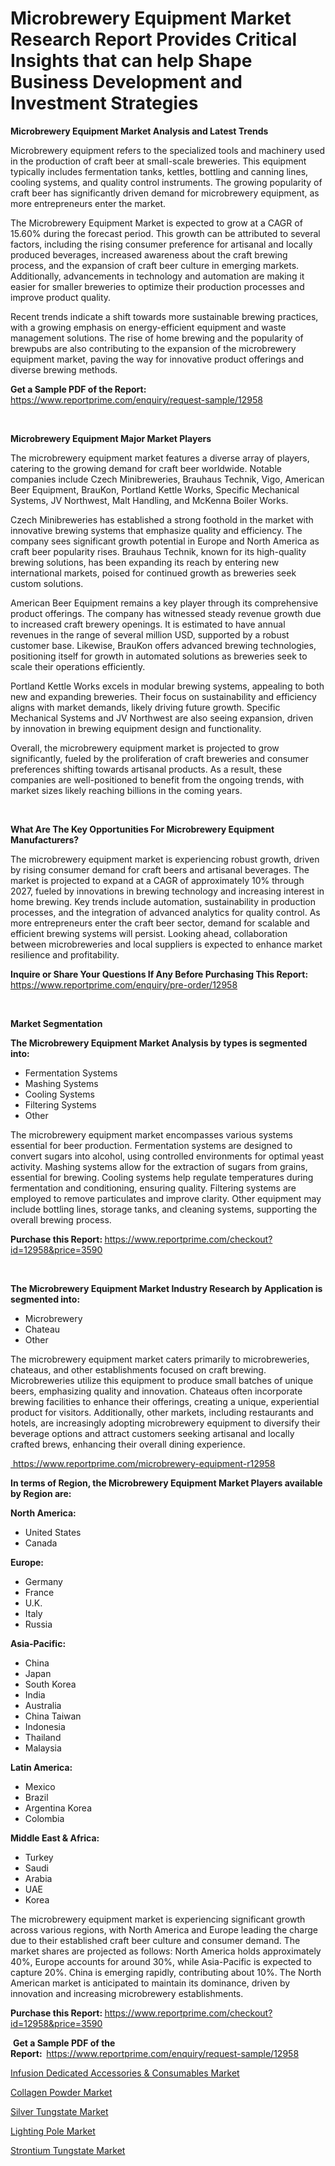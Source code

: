 <p><h1>Microbrewery Equipment Market Research Report Provides Critical Insights that can help Shape Business Development and Investment Strategies</h1></p><p><strong>Microbrewery Equipment Market Analysis and Latest Trends</strong></p>
<p><p>Microbrewery equipment refers to the specialized tools and machinery used in the production of craft beer at small-scale breweries. This equipment typically includes fermentation tanks, kettles, bottling and canning lines, cooling systems, and quality control instruments. The growing popularity of craft beer has significantly driven demand for microbrewery equipment, as more entrepreneurs enter the market.</p><p>The Microbrewery Equipment Market is expected to grow at a CAGR of 15.60% during the forecast period. This growth can be attributed to several factors, including the rising consumer preference for artisanal and locally produced beverages, increased awareness about the craft brewing process, and the expansion of craft beer culture in emerging markets. Additionally, advancements in technology and automation are making it easier for smaller breweries to optimize their production processes and improve product quality. </p><p>Recent trends indicate a shift towards more sustainable brewing practices, with a growing emphasis on energy-efficient equipment and waste management solutions. The rise of home brewing and the popularity of brewpubs are also contributing to the expansion of the microbrewery equipment market, paving the way for innovative product offerings and diverse brewing methods.</p></p>
<p><strong>Get a Sample PDF of the Report:&nbsp;</strong> <a href="https://www.reportprime.com/enquiry/request-sample/12958">https://www.reportprime.com/enquiry/request-sample/12958</a></p>
<p>&nbsp;</p>
<p><strong>Microbrewery Equipment Major Market Players</strong></p>
<p><p>The microbrewery equipment market features a diverse array of players, catering to the growing demand for craft beer worldwide. Notable companies include Czech Minibreweries, Brauhaus Technik, Vigo, American Beer Equipment, BrauKon, Portland Kettle Works, Specific Mechanical Systems, JV Northwest, Malt Handling, and McKenna Boiler Works.</p><p>Czech Minibreweries has established a strong foothold in the market with innovative brewing systems that emphasize quality and efficiency. The company sees significant growth potential in Europe and North America as craft beer popularity rises. Brauhaus Technik, known for its high-quality brewing solutions, has been expanding its reach by entering new international markets, poised for continued growth as breweries seek custom solutions.</p><p>American Beer Equipment remains a key player through its comprehensive product offerings. The company has witnessed steady revenue growth due to increased craft brewery openings. It is estimated to have annual revenues in the range of several million USD, supported by a robust customer base. Likewise, BrauKon offers advanced brewing technologies, positioning itself for growth in automated solutions as breweries seek to scale their operations efficiently.</p><p>Portland Kettle Works excels in modular brewing systems, appealing to both new and expanding breweries. Their focus on sustainability and efficiency aligns with market demands, likely driving future growth. Specific Mechanical Systems and JV Northwest are also seeing expansion, driven by innovation in brewing equipment design and functionality.</p><p>Overall, the microbrewery equipment market is projected to grow significantly, fueled by the proliferation of craft breweries and consumer preferences shifting towards artisanal products. As a result, these companies are well-positioned to benefit from the ongoing trends, with market sizes likely reaching billions in the coming years.</p></p>
<p>&nbsp;</p>
<p><strong>What Are The Key Opportunities For Microbrewery Equipment Manufacturers?</strong></p>
<p><p>The microbrewery equipment market is experiencing robust growth, driven by rising consumer demand for craft beers and artisanal beverages. The market is projected to expand at a CAGR of approximately 10% through 2027, fueled by innovations in brewing technology and increasing interest in home brewing. Key trends include automation, sustainability in production processes, and the integration of advanced analytics for quality control. As more entrepreneurs enter the craft beer sector, demand for scalable and efficient brewing systems will persist. Looking ahead, collaboration between microbreweries and local suppliers is expected to enhance market resilience and profitability.</p></p>
<p><strong>Inquire or Share Your Questions If Any Before Purchasing This Report:</strong> <a href="https://www.reportprime.com/enquiry/pre-order/12958">https://www.reportprime.com/enquiry/pre-order/12958</a></p>
<p>&nbsp;</p>
<p><strong>Market Segmentation</strong></p>
<p><strong>The Microbrewery Equipment Market Analysis by types is segmented into:</strong></p>
<p><ul><li>Fermentation Systems</li><li>Mashing Systems</li><li>Cooling Systems</li><li>Filtering Systems</li><li>Other</li></ul></p>
<p><p>The microbrewery equipment market encompasses various systems essential for beer production. Fermentation systems are designed to convert sugars into alcohol, using controlled environments for optimal yeast activity. Mashing systems allow for the extraction of sugars from grains, essential for brewing. Cooling systems help regulate temperatures during fermentation and conditioning, ensuring quality. Filtering systems are employed to remove particulates and improve clarity. Other equipment may include bottling lines, storage tanks, and cleaning systems, supporting the overall brewing process.</p></p>
<p><strong>Purchase this Report:&nbsp;</strong><a href="https://www.reportprime.com/checkout?id=12958&price=3590">https://www.reportprime.com/checkout?id=12958&price=3590</a></p>
<p>&nbsp;</p>
<p><strong>The Microbrewery Equipment Market Industry Research by Application is segmented into:</strong></p>
<p><ul><li>Microbrewery</li><li>Chateau</li><li>Other</li></ul></p>
<p><p>The microbrewery equipment market caters primarily to microbreweries, chateaus, and other establishments focused on craft brewing. Microbreweries utilize this equipment to produce small batches of unique beers, emphasizing quality and innovation. Chateaus often incorporate brewing facilities to enhance their offerings, creating a unique, experiential product for visitors. Additionally, other markets, including restaurants and hotels, are increasingly adopting microbrewery equipment to diversify their beverage options and attract customers seeking artisanal and locally crafted brews, enhancing their overall dining experience.</p></p>
<p><a href="https://www.reportprime.com/microbrewery-equipment-r12958">&nbsp;https://www.reportprime.com/microbrewery-equipment-r12958</a></p>
<p><strong>In terms of Region, the Microbrewery Equipment Market Players available by Region are:</strong></p>
<p>
    <p> <strong> North America: </strong>
        <ul>
            <li>United States</li>
            <li>Canada</li>
        </ul>
        </p> 
    <p> <strong> Europe: </strong>
        <ul>
            <li>Germany</li>
            <li>France</li>
            <li>U.K.</li>
            <li>Italy</li>
            <li>Russia</li>
        </ul>
        </p> 
    <p> <strong> Asia-Pacific: </strong>
        <ul>
            <li>China</li>
            <li>Japan</li>
            <li>South Korea</li>
            <li>India</li>
            <li>Australia</li>
            <li>China Taiwan</li>
            <li>Indonesia</li>
            <li>Thailand</li>
            <li>Malaysia</li>
        </ul>
        </p> 
    <p> <strong> Latin America: </strong>
        <ul>
            <li>Mexico</li>
            <li>Brazil</li>
            <li>Argentina Korea</li>
            <li>Colombia</li>
        </ul>
        </p> 
    <p> <strong> Middle East & Africa: </strong>
        <ul>
            <li>Turkey</li>
            <li>Saudi</li>
            <li>Arabia</li>
            <li>UAE</li>
            <li>Korea</li>
        </ul>
    </p>
    </p>
<p><p>The microbrewery equipment market is experiencing significant growth across various regions, with North America and Europe leading the charge due to their established craft beer culture and consumer demand. The market shares are projected as follows: North America holds approximately 40%, Europe accounts for around 30%, while Asia-Pacific is expected to capture 20%. China is emerging rapidly, contributing about 10%. The North American market is anticipated to maintain its dominance, driven by innovation and increasing microbrewery establishments.</p></p>
<p><strong>Purchase this Report: </strong><a href="https://www.reportprime.com/checkout?id=12958&price=3590">https://www.reportprime.com/checkout?id=12958&price=3590</a></p>
<p>&nbsp;<strong>Get a Sample PDF of the Report:&nbsp;&nbsp;</strong><a href="https://www.reportprime.com/enquiry/request-sample/12958">https://www.reportprime.com/enquiry/request-sample/12958</a></p>
<p><strong></strong></p>
<p><p><a href="https://issuu.com/reportprime-2/docs/infusion-dedicated-accessories-cons_c723c681dcad53">Infusion Dedicated Accessories & Consumables Market</a></p><p><a href="https://www.linkedin.com/pulse/strategic-roadmap-global-collagen-powder-market-insights-4vpge?trackingId=Bc0W4JDAQ%2BSxVtRARfZkug%3D%3D">Collagen Powder Market</a></p><p><a href="https://medium.com/@jewelmohr42/insights-into-silver-tungstate-market-share-and-competitive-landscape-for-period-from-2024-to-2031-8289903571b2">Silver Tungstate Market</a></p><p><a href="https://github.com/BesaLoshi2000/Market-Research-Report-List-1/blob/main/lighting-pole-market.md">Lighting Pole Market</a></p><p><a href="https://medium.com/@jewelmohr42/strontium-tungstate-market-industry-trends-and-forecast-for-period-from-2024-to-2031-6daee38a2723">Strontium Tungstate Market</a></p></p>